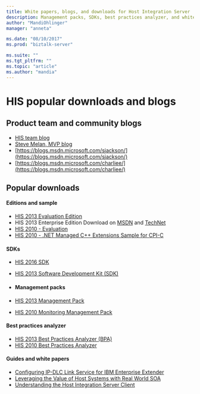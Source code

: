 ```yaml
---
title: White papers, blogs, and downloads for Host Integration Server | Microsoft Docs
description: Management packs, SDKs, best practices analyzer, and white paper downloads for HIS
author: "MandiOhlinger"
manager: "anneta"

ms.date: "08/10/2017"
ms.prod: "biztalk-server"

ms.suite: ""
ms.tgt_pltfrm: ""
ms.topic: "article"
ms.author: "mandia"
---
```


# HIS popular downloads and blogs

## Product team and community blogs
-   [HIS team blog](https://blogs.msdn.microsoft.com/hostintegrationserver)
-   [Steve Melan, MVP blog](http://stevemelan.wordpress.com)
-   [https://blogs.msdn.microsoft.com/sjackson/](https://blogs.msdn.microsoft.com/sjackson/)
-   [https://blogs.msdn.microsoft.com/charliee/](https://blogs.msdn.microsoft.com/charliee/)


## Popular downloads

#### Editions and sample

-   [HIS 2013 Evaluation Edition](https://www.microsoft.com/download/details.aspx?id=39950)
-   HIS 2013 Enterprise Edition Download on [MSDN](https://msdn.microsoft.com/subscriptions/downloads/) and  [TechNet](https://technet.microsoft.com/subscriptions/downloads/)
-   [HIS 2010 - Evaluation](https://www.microsoft.com/download/details.aspx?id=18969)
-   [HIS 2010 - .NET Managed C++ Extensions Sample for CPI-C](https://www.microsoft.com/download/details.aspx?id=28581)

#### SDKs

- [HIS 2016 SDK](https://aka.ms/his2016sdk)
- [HIS 2013 Software Development Kit (SDK)](https://www.microsoft.com/download/details.aspx?id=41557)
- 
  #### Management packs

- [HIS 2013 Management Pack](https://www.microsoft.com/download/details.aspx?id=39978)
- [HIS 2010 Monitoring Management Pack](https://www.microsoft.com/download/details.aspx?id=23657)

#### Best practices analyzer

-   [HIS 2013 Best Practices Analyzer (BPA)](https://www.microsoft.com/download/details.aspx?id=40325)
-   [HIS 2010 Best Practices Analyzer](https://www.microsoft.com/download/details.aspx?id=1817)

#### Guides and white papers

-   [Configuring IP-DLC Link Service for IBM Enterprise Extender](https://www.microsoft.com/download/details.aspx?id=17441)
-   [Leveraging the Value of Host Systems with Real World SOA](https://www.microsoft.com/download/details.aspx?id=20799)
-   [Understanding the Host Integration Server Client](https://www.microsoft.com/download/details.aspx?id=15069)

